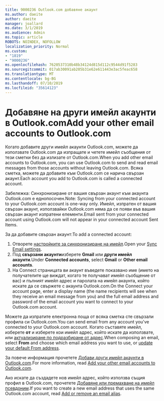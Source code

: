 ```yaml
---
title: 9000236 Outlook.com добавяне акаунт
ms.author: daeite
author: daeite
manager: joallard
ms.date: 3/1/2019
ms.audience: Admin
ms.topic: article
ROBOTS: NOINDEX, NOFOLLOW
localization_priority: Normal
ms.custom:
- "1819"
- "9000236"
ms.openlocfilehash: 7620537310b48b34124d815d112c9544d91f5283
ms.sourcegitcommit: 017ab30091ab205b31e62e611443e3ac5feac658
ms.translationtype: MT
ms.contentlocale: bg-BG
ms.lasthandoff: 07/10/2019
ms.locfileid: "35614123"
---
```

# <a name="add-your-other-email-accounts-to-outlookcom"></a><span data-ttu-id="d58a9-102">Добавяне на други имейл акаунти в Outlook.com</span><span class="sxs-lookup"><span data-stu-id="d58a9-102">Add your other email accounts to Outlook.com</span></span>

<span data-ttu-id="d58a9-103">Когато добавите други имейл акаунти Outlook.com, можете да използвате Outlook.com да изпращате и четете имейл съобщения от тези сметки без да излизате от Outlook.com.</span><span class="sxs-lookup"><span data-stu-id="d58a9-103">When you add other email accounts to Outlook.com, you can use Outlook.com to send and read email messages from those accounts without leaving Outlook.com.</span></span> <span data-ttu-id="d58a9-104">Всяка сметка, можете да добавите към Outlook.com се нарича свързан акаунт.</span><span class="sxs-lookup"><span data-stu-id="d58a9-104">Each account you add to Outlook.com is called a connected account.</span></span>

<span data-ttu-id="d58a9-105">Забележка: Синхронизиране от вашия свързан акаунт към акаунта Outlook.com е еднопосочен.</span><span class="sxs-lookup"><span data-stu-id="d58a9-105">Note: Syncing from your connected account to your Outlook.com account is one-way only.</span></span> <span data-ttu-id="d58a9-106">Имейл, изпратен от вашия свързан акаунт, използвайки Outlook.com няма да се появи във вашия свързан акаунт изпратени елементи.</span><span class="sxs-lookup"><span data-stu-id="d58a9-106">Email sent from your connected account using Outlook.com will not appear in your connected account Sent Items.</span></span>

<span data-ttu-id="d58a9-107">За да добавите свързан акаунт:</span><span class="sxs-lookup"><span data-stu-id="d58a9-107">To add a connected account:</span></span>

1. <span data-ttu-id="d58a9-108">Отворете [настройките за синхронизиране на имейл](https://go.microsoft.com/fwlink/?linkid=875264).</span><span class="sxs-lookup"><span data-stu-id="d58a9-108">Open your [Sync Email settings](https://go.microsoft.com/fwlink/?linkid=875264).</span></span>
2. <span data-ttu-id="d58a9-109">Под **свързани акаунти**изберете **Gmail** или **други имейл акаунти**.</span><span class="sxs-lookup"><span data-stu-id="d58a9-109">Under **Connected accounts**, select **Gmail** or **Other email accounts**.</span></span>
3. <span data-ttu-id="d58a9-110">На Connect страницата ви акаунт въведете показвано име (името на получателите ще виждат, когато те получават имейл съобщение от вас) и пълният имейл адрес и паролата на имейл акаунта, който искате да се свържете с акаунта Outlook.com.</span><span class="sxs-lookup"><span data-stu-id="d58a9-110">On the Connect your account page, enter a display name (the name recipients will see when they receive an email message from you) and the full email address and password of the email account you want to connect to your Outlook.com account.</span></span>

<span data-ttu-id="d58a9-111">Можете да изпратите електронна поща от всяка сметка сте свързали профила си Outlook.com.</span><span class="sxs-lookup"><span data-stu-id="d58a9-111">You can send email from any account you've connected to your Outlook.com account.</span></span> <span data-ttu-id="d58a9-112">Когато съставяте имейл, изберете **от** и изберете кои имейл адрес, който искате да използвате, или [актуализиране по подразбиране от адрес](https://go.microsoft.com/fwlink/?linkid=875264).</span><span class="sxs-lookup"><span data-stu-id="d58a9-112">When composing an email, select **From** and choose which email address you want to use, or [update your default From address](https://go.microsoft.com/fwlink/?linkid=875264).</span></span>

<span data-ttu-id="d58a9-113">За повече информация прочетете [Добави други имейл акаунти в Outlook.com](https://support.office.com/article/c5224df4-5885-4e79-91ba-523aa743f0ba?wt.mc_id=Office_Outlook_com_Alchemy).</span><span class="sxs-lookup"><span data-stu-id="d58a9-113">For more information, read [Add your other email accounts to Outlook.com](https://support.office.com/article/c5224df4-5885-4e79-91ba-523aa743f0ba?wt.mc_id=Office_Outlook_com_Alchemy).</span></span>

<span data-ttu-id="d58a9-114">Ако искате да създадете нов имейл адрес, който използва същия профил в Outlook.com, прочетете [Добавяне или премахване на имейл псевдоним](https://support.office.com/article/459b1989-356d-40fa-a689-8f285b13f1f2?wt.mc_id=Office_Outlook_com_Alchemy).</span><span class="sxs-lookup"><span data-stu-id="d58a9-114">If you want to create a new email address that uses the same Outlook.com account, read [Add or remove an email alias](https://support.office.com/article/459b1989-356d-40fa-a689-8f285b13f1f2?wt.mc_id=Office_Outlook_com_Alchemy).</span></span>